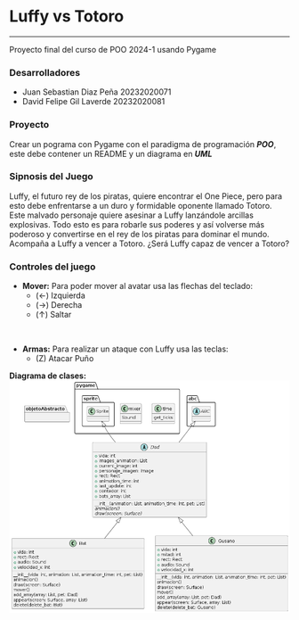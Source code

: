 Luffy vs Totoro
=====
------

Proyecto final del curso de POO 2024-1 usando Pygame 

### Desarrolladores
* Juan Sebastian Diaz Peña 20232020071 
* David Felipe Gil Laverde 20232020081

### Proyecto
Crear un pograma con Pygame con el paradigma de programación *__POO__*, este debe contener un README y un diagrama en *__UML__*

### Sipnosis del Juego
Luffy, el futuro rey de los piratas, quiere encontrar el One Piece, pero para esto debe enfrentarse a un duro y formidable oponente llamado Totoro. Este malvado personaje quiere asesinar a Luffy lanzándole arcillas explosivas. Todo esto es para robarle sus poderes y así volverse más poderoso y convertirse en el rey de los piratas para dominar el mundo. Acompaña a Luffy a vencer a Totoro. ¿Será Luffy capaz de vencer a Totoro?

### Controles del juego
* __Mover:__
Para poder mover al avatar usa las flechas del teclado: 
    - (←) Izquierda
    - (→) Derecha
    - (↑) Saltar
<br>

* __Armas:__
Para realizar un ataque con Luffy usa las teclas:
    - (Z) Atacar Puño


__Diagrama de clases:__
![Diagrama de clases](/out/diagramaClases/enemigos.png)
